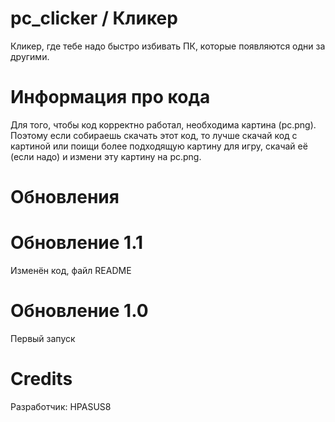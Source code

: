 # pc_clicker / Кликер
Кликер, где тебе надо быстро избивать ПК, которые появляются одни за другими.

# Информация про кода
Для того, чтобы код корректно работал, необходима картина (pc.png). Поэтому если собираешь скачать этот код, то лучше скачай код с картиной или поищи более подходящую картину для игру, скачай её (если надо) и измени эту картину на pc.png.

# Обновления
# Обновление 1.1
Изменён код, файл README
# Обновление 1.0
Первый запуск

# Credits
Разработчик: HPASUS8
